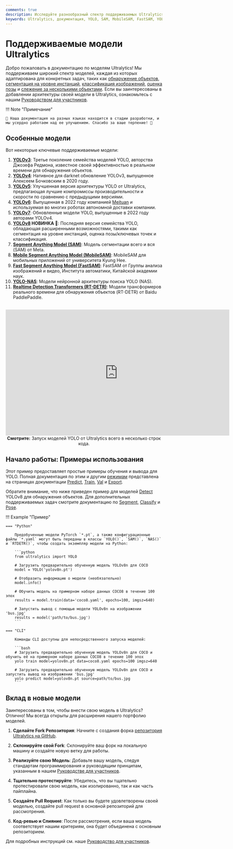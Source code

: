 ```yaml
---
comments: true
description: Исследуйте разнообразный спектр поддерживаемых Ultralytics моделей семейства YOLO, SAM, MobileSAM, FastSAM, YOLO-NAS и RT-DETR. Начните работу с примерами использования как для CLI, так и для Python.
keywords: Ultralytics, документация, YOLO, SAM, MobileSAM, FastSAM, YOLO-NAS, RT-DETR, модели, архитектуры, Python, CLI
---
```


# Поддерживаемые модели Ultralytics

Добро пожаловать в документацию по моделям Ultralytics! Мы поддерживаем широкий спектр моделей, каждая из которых адаптирована для конкретных задач, таких как [обнаружение объектов](../tasks/detect.md), [сегментация на уровне инстанций](../tasks/segment.md), [классификация изображений](../tasks/classify.md), [оценка позы](../tasks/pose.md) и [слежение за несколькими объектами](../modes/track.md). Если вы заинтересованы в добавлении архитектуры своей модели в Ultralytics, ознакомьтесь с нашим [Руководством для участников](../../help/contributing.md).

!!! Note "Примечание"

    🚧 Наша документация на разных языках находится в стадии разработки, и мы усердно работаем над ее улучшением. Спасибо за ваше терпение! 🙏

## Особенные модели

Вот некоторые ключевые поддерживаемые модели:

1. **[YOLOv3](yolov3.md)**: Третье поколение семейства моделей YOLO, авторства Джозефа Редмона, известное своей эффективностью в реальном времени для обнаружения объектов.
2. **[YOLOv4](yolov4.md)**: Нативное для darknet обновление YOLOv3, выпущенное Алексеем Бочковским в 2020 году.
3. **[YOLOv5](yolov5.md)**: Улучшенная версия архитектуры YOLO от Ultralytics, предлагающая лучшие компромиссы производительности и скорости по сравнению с предыдущими версиями.
4. **[YOLOv6](yolov6.md)**: Выпущенная в 2022 году компанией [Meituan](https://about.meituan.com/) и используемая во многих роботах автономной доставки компании.
5. **[YOLOv7](yolov7.md)**: Обновленные модели YOLO, выпущенные в 2022 году авторами YOLOv4.
6. **[YOLOv8](yolov8.md) НОВИНКА 🚀**: Последняя версия семейства YOLO, обладающая расширенными возможностями, такими как сегментация на уровне инстанций, оценка позы/ключевых точек и классификация.
7. **[Segment Anything Model (SAM)](sam.md)**: Модель сегментации всего и вся (SAM) от Meta.
8. **[Mobile Segment Anything Model (MobileSAM)](mobile-sam.md)**: MobileSAM для мобильных приложений от университета Kyung Hee.
9. **[Fast Segment Anything Model (FastSAM)](fast-sam.md)**: FastSAM от Группы анализа изображений и видео, Института автоматики, Китайской академии наук.
10. **[YOLO-NAS](yolo-nas.md)**: Модели нейронной архитектуры поиска YOLO (NAS).
11. **[Realtime Detection Transformers (RT-DETR)](rtdetr.md)**: Модели трансформеров реального времени для обнаружения объектов (RT-DETR) от Baidu PaddlePaddle.

<p align="center">
  <br>
  <iframe width="720" height="405" src="https://www.youtube.com/embed/MWq1UxqTClU?si=nHAW-lYDzrz68jR0"
    title="YouTube video player" frameborder="0"
    allow="accelerometer; autoplay; clipboard-write; encrypted-media; gyroscope; picture-in-picture; web-share"
    allowfullscreen>
  </iframe>
  <br>
  <strong>Смотрите:</strong> Запуск моделей YOLO от Ultralytics всего в несколько строк кода.
</p>

## Начало работы: Примеры использования

Этот пример предоставляет простые примеры обучения и вывода для YOLO. Полная документация по этим и другим [режимам](../modes/index.md) представлена на страницах документации [Predict](../modes/predict.md), [Train](../modes/train.md), [Val](../modes/val.md) и [Export](../modes/export.md).

Обратите внимание, что ниже приведен пример для моделей [Detect](../tasks/detect.md) YOLOv8 для обнаружения объектов. Для дополнительных поддерживаемых задач смотрите документацию по [Segment](../tasks/segment.md), [Classify](../tasks/classify.md) и [Pose](../tasks/pose.md).

!!! Example "Пример"

    === "Python"

        Предобученные модели PyTorch `*.pt`, а также конфигурационные файлы `*.yaml` могут быть переданы в классы `YOLO()`, `SAM()`, `NAS()` и `RTDETR()`, чтобы создать экземпляр модели на Python:

        ```python
        from ultralytics import YOLO

        # Загрузить предварительно обученную модель YOLOv8n для COCO
        model = YOLO('yolov8n.pt')

        # Отобразить информацию о модели (необязательно)
        model.info()

        # Обучить модель на примерном наборе данных COCO8 в течение 100 эпох
        results = model.train(data='coco8.yaml', epochs=100, imgsz=640)

        # Запустить вывод с помощью модели YOLOv8n на изображении 'bus.jpg'
        results = model('path/to/bus.jpg')
        ```

    === "CLI"

        Команды CLI доступны для непосредственного запуска моделей:

        ```bash
        # Загрузить предварительно обученную модель YOLOv8n для COCO и обучить её на примерном наборе данных COCO8 в течение 100 эпох
        yolo train model=yolov8n.pt data=coco8.yaml epochs=100 imgsz=640

        # Загрузить предварительно обученную модель YOLOv8n для COCO и запустить вывод на изображении 'bus.jpg'
        yolo predict model=yolov8n.pt source=path/to/bus.jpg
        ```

## Вклад в новые модели

Заинтересованы в том, чтобы внести свою модель в Ultralytics? Отлично! Мы всегда открыты для расширения нашего портфолио моделей.

1. **Сделайте Fork Репозитория**: Начните с создания форка [репозитория Ultralytics на GitHub](https://github.com/ultralytics/ultralytics).

2. **Склонируйте свой Fork**: Склонируйте ваш форк на локальную машину и создайте новую ветку для работы.

3. **Реализуйте свою Модель**: Добавьте вашу модель, следуя стандартам программирования и руководящим принципам, указанным в нашем [Руководстве для участников](../../help/contributing.md).

4. **Тщательно протестируйте**: Убедитесь, что вы тщательно протестировали свою модель, как изолированно, так и как часть пайплайна.

5. **Создайте Pull Request**: Как только вы будете удовлетворены своей моделью, создайте pull request в основной репозиторий для рассмотрения.

6. **Код-ревью и Слияние**: После рассмотрения, если ваша модель соответствует нашим критериям, она будет объединена с основным репозиторием.

Для подробных инструкций см. наше [Руководство для участников](../../help/contributing.md).
